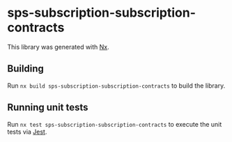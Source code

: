 # sps-subscription-subscription-contracts

This library was generated with [Nx](https://nx.dev).

## Building

Run `nx build sps-subscription-subscription-contracts` to build the library.

## Running unit tests

Run `nx test sps-subscription-subscription-contracts` to execute the unit tests via [Jest](https://jestjs.io).
